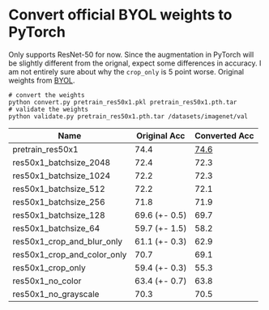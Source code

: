 # Convert official BYOL weights to PyTorch

Only supports ResNet-50 for now. Since the augmentation in PyTorch will be slightly different from the orignal, expect some differences in accuracy. I am not entirely sure about why the `crop_only` is 5 point worse. Original weights from [BYOL](https://github.com/deepmind/deepmind-research/tree/master/byol).

```
# convert the weights
python convert.py pretrain_res50x1.pkl pretrain_res50x1.pth.tar
# validate the weights
python validate.py pretrain_res50x1.pth.tar /datasets/imagenet/val
```



| Name | Original Acc | Converted Acc |
| ----------- | ----------- | ----------- |
| pretrain_res50x1 | 74.4 | [74.6](https://drive.google.com/file/d/1nwaOpgmjpiOxJez7gUKQmYEiQIJe5Yss/view?usp=sharing) |
| res50x1_batchsize_2048 | 72.4 | 72.3 |
| res50x1_batchsize_1024 | 72.2 | 72.3 |
| res50x1_batchsize_512 | 72.2 | 72.1 |
| res50x1_batchsize_256 | 71.8 | 71.9 |
| res50x1_batchsize_128 | 69.6 (+- 0.5) | 69.7 |
| res50x1_batchsize_64 | 59.7 (+- 1.5) | 58.2 |
| res50x1_crop_and_blur_only | 61.1 (+- 0.3) | 62.9 |
| res50x1_crop_and_color_only | 70.7 | 69.1 |
| res50x1_crop_only | 59.4 (+- 0.3) | 55.3 |
| res50x1_no_color | 63.4 (+- 0.7) | 63.8 |
| res50x1_no_grayscale | 70.3 | 70.5 |
